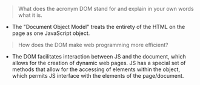 >What does the acronym DOM stand for and explain in your own words what it is.
* The "Document Object Model" treats the entirety of the HTML on the page as one JavaScript object.

>How does the DOM make web programming more efficient?
* The DOM facilitates interaction between JS and the document, which allows for the creation of dynamic web pages. JS has a special set of methods that allow for the accessing of elements within the object, which permits JS interface with the elements of the page/document.